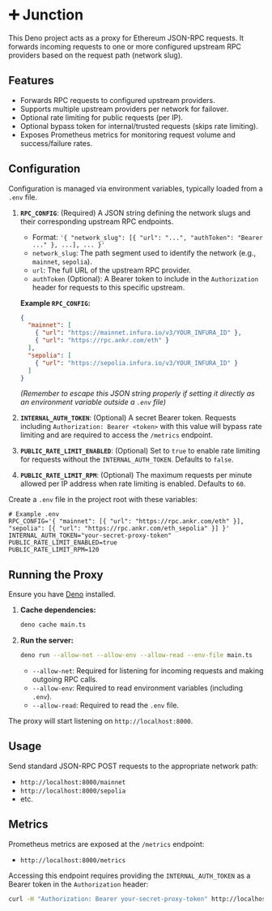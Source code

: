 # ➕ Junction

This Deno project acts as a proxy for Ethereum JSON-RPC requests. It forwards incoming requests to one or more configured upstream RPC providers based on the request path (network slug).

## Features

*   Forwards RPC requests to configured upstream providers.
*   Supports multiple upstream providers per network for failover.
*   Optional rate limiting for public requests (per IP).
*   Optional bypass token for internal/trusted requests (skips rate limiting).
*   Exposes Prometheus metrics for monitoring request volume and success/failure rates.

## Configuration

Configuration is managed via environment variables, typically loaded from a `.env` file.

1.  **`RPC_CONFIG`**: (Required) A JSON string defining the network slugs and their corresponding upstream RPC endpoints.
    *   Format: `'{ "network_slug": [{ "url": "...", "authToken": "Bearer ..." }, ...], ... }'`
    *   `network_slug`: The path segment used to identify the network (e.g., `mainnet`, `sepolia`).
    *   `url`: The full URL of the upstream RPC provider.
    *   `authToken` (Optional): A Bearer token to include in the `Authorization` header for requests to this specific upstream.

    **Example `RPC_CONFIG`:**
    ```json
    {
      "mainnet": [
        { "url": "https://mainnet.infura.io/v3/YOUR_INFURA_ID" },
        { "url": "https://rpc.ankr.com/eth" }
      ],
      "sepolia": [
        { "url": "https://sepolia.infura.io/v3/YOUR_INFURA_ID" }
      ]
    }
    ```
    *(Remember to escape this JSON string properly if setting it directly as an environment variable outside a `.env` file)*

2.  **`INTERNAL_AUTH_TOKEN`**: (Optional) A secret Bearer token. Requests including `Authorization: Bearer <token>` with this value will bypass rate limiting and are required to access the `/metrics` endpoint.

3.  **`PUBLIC_RATE_LIMIT_ENABLED`**: (Optional) Set to `true` to enable rate limiting for requests without the `INTERNAL_AUTH_TOKEN`. Defaults to `false`.

4.  **`PUBLIC_RATE_LIMIT_RPM`**: (Optional) The maximum requests per minute allowed per IP address when rate limiting is enabled. Defaults to `60`.

Create a `.env` file in the project root with these variables:

```dotenv
# Example .env
RPC_CONFIG='{ "mainnet": [{ "url": "https://rpc.ankr.com/eth" }], "sepolia": [{ "url": "https://rpc.ankr.com/eth_sepolia" }] }'
INTERNAL_AUTH_TOKEN="your-secret-proxy-token"
PUBLIC_RATE_LIMIT_ENABLED=true
PUBLIC_RATE_LIMIT_RPM=120
```

## Running the Proxy

Ensure you have [Deno](https://deno.land/) installed.

1.  **Cache dependencies:**
    ```bash
    deno cache main.ts
    ```
2.  **Run the server:**
    ```bash
    deno run --allow-net --allow-env --allow-read --env-file main.ts
    ```
    *   `--allow-net`: Required for listening for incoming requests and making outgoing RPC calls.
    *   `--allow-env`: Required to read environment variables (including `.env`).
    *   `--allow-read`: Required to read the `.env` file.

The proxy will start listening on `http://localhost:8000`.

## Usage

Send standard JSON-RPC POST requests to the appropriate network path:

*   `http://localhost:8000/mainnet`
*   `http://localhost:8000/sepolia`
*   etc.

## Metrics

Prometheus metrics are exposed at the `/metrics` endpoint:

*   `http://localhost:8000/metrics`

Accessing this endpoint requires providing the `INTERNAL_AUTH_TOKEN` as a Bearer token in the `Authorization` header:

```bash
curl -H "Authorization: Bearer your-secret-proxy-token" http://localhost:8000/metrics
